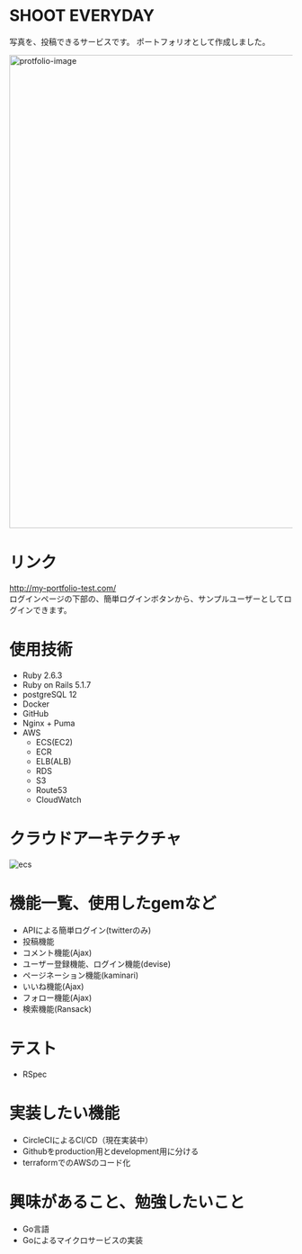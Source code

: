 # SHOOT EVERYDAY
写真を、投稿できるサービスです。
ポートフォリオとして作成しました。

<img width="841" alt="protfolio-image" src="https://user-images.githubusercontent.com/42577937/93860674-65e8ca80-fcfa-11ea-8ed1-0edfd02e7ad5.png">


# リンク
http://my-portfolio-test.com/<br>
ログインページの下部の、簡単ログインボタンから、サンプルユーザーとしてログインできます。


# 使用技術
- Ruby 2.6.3
- Ruby on Rails 5.1.7
- postgreSQL 12
- Docker
- GitHub
- Nginx + Puma
- AWS
  - ECS(EC2)
  - ECR
  - ELB(ALB)
  - RDS
  - S3
  - Route53
  - CloudWatch

# クラウドアーキテクチャ

![ecs](https://user-images.githubusercontent.com/42577937/93860793-8f095b00-fcfa-11ea-9764-7a466c3f9e5b.png)


# 機能一覧、使用したgemなど
- APIによる簡単ログイン(twitterのみ)
- 投稿機能
- コメント機能(Ajax)
- ユーザー登録機能、ログイン機能(devise)
- ページネーション機能(kaminari)
- いいね機能(Ajax)
- フォロー機能(Ajax)
- 検索機能(Ransack)

# テスト
- RSpec

# 実装したい機能
- CircleCIによるCI/CD（現在実装中）
- Githubをproduction用とdevelopment用に分ける
- terraformでのAWSのコード化

# 興味があること、勉強したいこと
- Go言語
- Goによるマイクロサービスの実装
